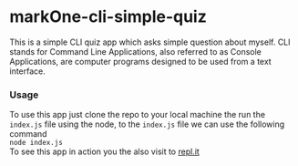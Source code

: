 # markOne-cli-simple-quiz
 This is a simple CLI quiz app which asks simple question about myself. CLI stands for Command Line Applications, also referred to as Console Applications, are computer programs designed to be used from a text interface. 

 ### Usage
 To use this app just clone the repo to your local machine the run the `index.js` file using the node, to the `index.js` file we can use the following command  
 ```node index.js```  
 To see this app in action you the also visit to [repl.it](https://repl.it/@theprakashkumar/markOne-cli-simple-quiz?embed=1&output=1)
